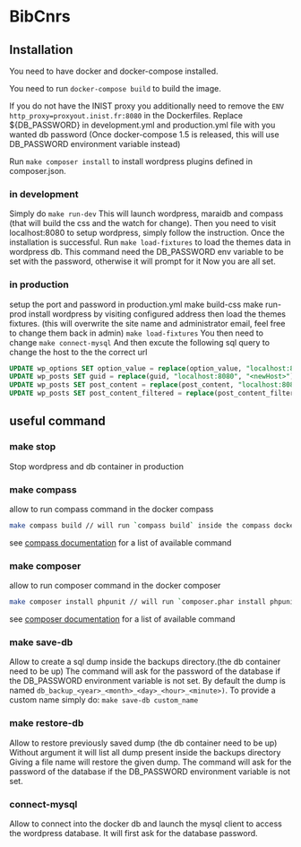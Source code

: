 # BibCnrs

## Installation
You need to have docker and docker-compose installed.

You need to run `docker-compose build` to build the image.

If you do not have the INIST proxy you additionally need to remove the
`ENV http_proxy=proxyout.inist.fr:8080` in the Dockerfiles.
Replace ${DB_PASSWORD} in development.yml and production.yml file with you wanted db password
(Once docker-compose 1.5 is released, this will use DB_PASSWORD environment variable instead)

Run `make composer install` to install wordpress plugins defined in composer.json.

### in development
Simply do `make run-dev`
This will launch wordpress, maraidb and compass (that will build the css and the watch for change).
Then you need to visit localhost:8080 to setup wordpress, simply follow the instruction.
Once the installation is successful.
Run `make load-fixtures` to load the themes data in wordpress db.
This command need the DB_PASSWORD env variable to be set with the password, otherwise it will prompt for it
Now you are all set.

### in production
setup the port and password in production.yml
make build-css
make run-prod
install wordpress by visiting configured address
then load the themes fixtures. (this will overwrite the site name and administrator email, feel free to change them back in admin)
`make load-fixtures`
You then need to change
`make connect-mysql`
And then excute the following sql query to change the host to the the correct url
```sql
UPDATE wp_options SET option_value = replace(option_value, "localhost:8080", "<newHost>") WHERE option_name = "home" OR option_name = "siteurl";
UPDATE wp_posts SET guid = replace(guid, "localhost:8080", "<newHost>");
UPDATE wp_posts SET post_content = replace(post_content, "localhost:8080", "<newHost>");
UPDATE wp_posts SET post_content_filtered = replace(post_content_filtered, 'localhost:8080', '<newHost>');
```

## useful command

### make stop
Stop wordpress and db container in production

### make compass
allow to run compass command in the docker compass
```sh
make compass build // will run `compass build` inside the compass docker
```
see [compass documentation](http://compass-style.org/help/documentation/command-line/) for a list of available command

### make composer
allow to run composer command in the docker composer
```sh
make composer install phpunit // will run `composer.phar install phpunit` inside the composer docker
```
see [composer documentation](https://getcomposer.org/doc/03-cli.md#command-line-interface-commands) for a list of available command

### make save-db
Allow to create a sql dump inside the backups directory.(the db container need to be up)
The command will ask for the password of the database if the DB_PASSWORD environment variable is not set.
By default the dump is named `db_backup_<year>_<month>_<day>_<hour>_<minute>)`.
To provide a custom name simply do: `make save-db custom_name`

### make restore-db
Allow to restore previously saved dump (the db container need to be up)
Without argument it will list all dump present inside the backups directory
Giving a file name will restore the given dump.
The command will ask for the password of the database if the DB_PASSWORD environment variable is not set.

### connect-mysql
Allow to connect into the docker db and launch the mysql client to access the wordpress database.
It will first ask for the database password.
